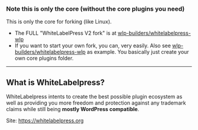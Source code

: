### Note this is only the core (without the core plugins you need)
This is only the core for forking (like Linux). 

- The FULL "WhiteLabelPress V2 fork" is at <a href="https://github.com/wlp-builders/whitelabelpress-wlp">wlp-builders/whitelabelpress-wlp</a>
- If you want to start your own fork, you can, very easily. Also see <a href="https://github.com/wlp-builders/whitelabelpress-wlp">wlp-builders/whitelabelpress-wlp</a> as example. You basically just create your own core plugins folder.

---

## What is WhiteLabelpress?
WhiteLabelpress intents to create the best possible plugin ecosystem as well as providing you more freedom and protection against any trademark claims while still being **mostly WordPress compatible**.

Site: <a href="https://whitelabelpress.org">https://whitelabelpress.org</a>

